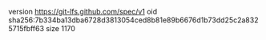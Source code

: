 version https://git-lfs.github.com/spec/v1
oid sha256:7b334ba13dba6728d3813054ced8b81e89b6676d1b73dd25c2a8325715fbff63
size 1170
